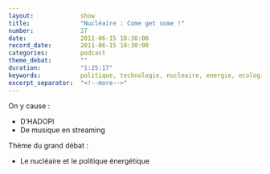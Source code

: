 ```yaml
---
layout:             show
title:              "Nucléaire : Come get some !"
number:             27
date:               2011-06-15 18:30:00
record_date:        2011-06-15 18:30:00
categories:         podcast
theme_debat:        ""
duration:           "1:25:17"
keywords:           politique, technologie, nucleaire, energie, ecologie, verts, eelv, areva, solaire, eolien, eolienne
excerpt_separator:  "<!--more-->"
---
```



On y cause :

- D’HADOPI
- De musique en streaming

Thème du grand débat :

- Le nucléaire et le politique énergétique
